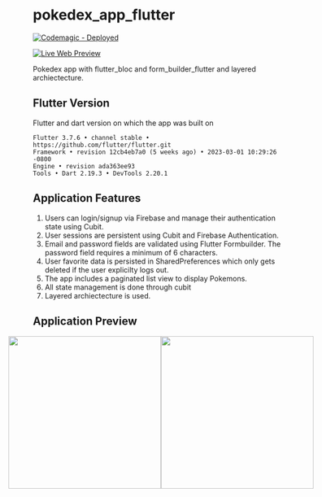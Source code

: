 # pokedex_app_flutter
[![Codemagic - Deployed](https://img.shields.io/badge/Heroku-Deployed-2ea44f)](https://pokedex_app.codemagic.app)

[![Live Web Preview](https://img.shields.io/badge/Live_Preview-2ea44f?style=for-the-badge)](https://pokedex_app.codemagic.app)

Pokedex app with flutter_bloc and form_builder_flutter and layered archiectecture.

## Flutter Version 
Flutter and dart version on which the app was built on

```
Flutter 3.7.6 • channel stable • https://github.com/flutter/flutter.git
Framework • revision 12cb4eb7a0 (5 weeks ago) • 2023-03-01 10:29:26 -0800
Engine • revision ada363ee93
Tools • Dart 2.19.3 • DevTools 2.20.1
```

## Application Features 
1. Users can login/signup via Firebase and manage their authentication state using Cubit.
2. User sessions are persistent using Cubit and Firebase Authentication.
3. Email and password fields are validated using Flutter Formbuilder. The password field requires a minimum of 6 characters.
4. User favorite data is persisted in SharedPreferences which only gets deleted if the user explicilty logs out.
5. The app includes a paginated list view to display Pokemons.
6. All state management is done through cubit
7. Layered archiectecture is used.

## Application Preview
<div style="display:flex; justify-content:center">
  <img src="https://example.com/gif-1.gif" width="300" />
  <img src="https://example.com/gif-2.gif" width="300" />
</div>
